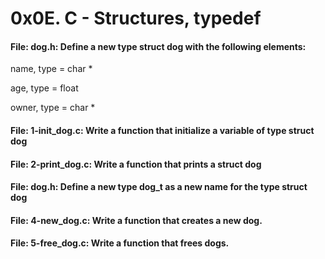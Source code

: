 # 0x0E. C - Structures, typedef



#### File: dog.h: Define a new type struct dog with the following elements:



name, type = char *

age, type = float

owner, type = char *
#### File: 1-init_dog.c: Write a function that initialize a variable of type struct dog
#### File: 2-print_dog.c: Write a function that prints a struct dog
#### File: dog.h: Define a new type dog_t as a new name for the type struct dog
#### File: 4-new_dog.c: Write a function that creates a new dog.
#### File: 5-free_dog.c: Write a function that frees dogs.
